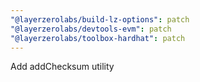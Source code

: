 ```yaml
---
"@layerzerolabs/build-lz-options": patch
"@layerzerolabs/devtools-evm": patch
"@layerzerolabs/toolbox-hardhat": patch
---
```


Add addChecksum utility
